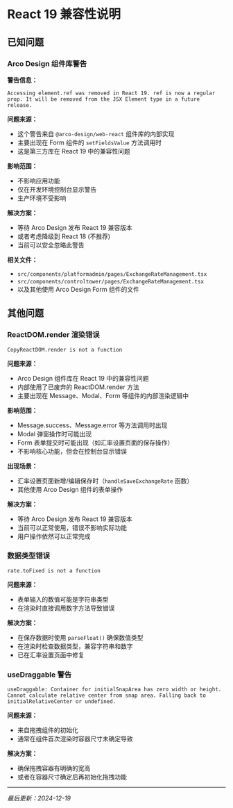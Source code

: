 # React 19 兼容性说明

## 已知问题

### Arco Design 组件库警告

**警告信息：**
```
Accessing element.ref was removed in React 19. ref is now a regular prop. It will be removed from the JSX Element type in a future release.
```

**问题来源：**
- 这个警告来自 `@arco-design/web-react` 组件库的内部实现
- 主要出现在 Form 组件的 `setFieldsValue` 方法调用时
- 这是第三方库在 React 19 中的兼容性问题

**影响范围：**
- 不影响应用功能
- 仅在开发环境控制台显示警告
- 生产环境不受影响

**解决方案：**
- 等待 Arco Design 发布 React 19 兼容版本
- 或者考虑降级到 React 18 (不推荐)
- 当前可以安全忽略此警告

**相关文件：**
- `src/components/platformadmin/pages/ExchangeRateManagement.tsx`
- `src/components/controltower/pages/ExchangeRateManagement.tsx`
- 以及其他使用 Arco Design Form 组件的文件

## 其他问题

### ReactDOM.render 渲染错误
```
CopyReactDOM.render is not a function
```

**问题来源：**
- Arco Design 组件库在 React 19 中的兼容性问题
- 内部使用了已废弃的 ReactDOM.render 方法
- 主要出现在 Message、Modal、Form 等组件的内部渲染逻辑中

**影响范围：**
- Message.success、Message.error 等方法调用时出现
- Modal 弹窗操作时可能出现
- Form 表单提交时可能出现（如汇率设置页面的保存操作）
- 不影响核心功能，但会在控制台显示错误

**出现场景：**
- 汇率设置页面新增/编辑保存时（`handleSaveExchangeRate` 函数）
- 其他使用 Arco Design 组件的表单操作

**解决方案：**
- 等待 Arco Design 发布 React 19 兼容版本
- 当前可以正常使用，错误不影响实际功能
- 用户操作依然可以正常完成

### 数据类型错误
```
rate.toFixed is not a function
```

**问题来源：**
- 表单输入的数值可能是字符串类型
- 在渲染时直接调用数字方法导致错误

**解决方案：**
- 在保存数据时使用 `parseFloat()` 确保数值类型
- 在渲染时检查数据类型，兼容字符串和数字
- 已在汇率设置页面中修复

### useDraggable 警告
```
useDraggable: Container for initialSnapArea has zero width or height. Cannot calculate relative center from snap area. Falling back to initialRelativeCenter or undefined.
```

**问题来源：**
- 来自拖拽组件的初始化
- 通常在组件首次渲染时容器尺寸未确定导致

**解决方案：**
- 确保拖拽容器有明确的宽高
- 或者在容器尺寸确定后再初始化拖拽功能

---

*最后更新：2024-12-19* 